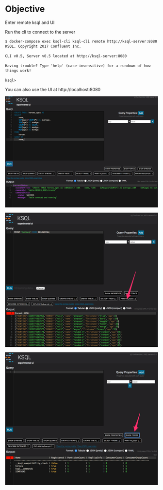 # Objective 

Enter remote ksql and UI

Run the cli to connect to the server

```
$ docker-compose exec ksql-cli ksql-cli remote http://ksql-server:8080
KSQL, Copyright 2017 Confluent Inc.

CLI v0.5, Server v0.5 located at http://ksql-server:8080

Having trouble? Type 'help' (case-insensitive) for a rundown of how things work!

ksql>
```

You can also use the UI at http://localhost:8080

![editor](./editor.png "Editor")

![Live topic data](./live_topic_data.png "Live Topic Data")

![Show topics](./show_topics.png "Show topics")
